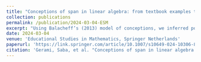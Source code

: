```yaml
---
title: "Conceptions of span in linear algebra: from textbook examples to student responses"
collection: publications
permalink: /publication/2024-03-04-ESM
excerpt: "Using Balacheff’s (2013) model of conceptions, we inferred potential conceptions in three examples presented in the spanning sets section of an interactive linear algebra textbook. An analysis of student responses to two similar reading questions revealed additional strategies that students used to decide whether a vector was in the spanning set of a given set of vectors. An analysis of the correctness of the application of these strategies provides a more nuanced understanding of student responses that might be more useful for instructors than simply classifying the responses as right or wrong. These findings add to our knowledge of the textbook’s presentation of span and student understanding of span. We discuss implications for research and practice."
date: 2024-03-04
venue: 'Educational Studies in Mathematics, Springer Netherlands'
paperurl: 'https://link.springer.com/article/10.1007/s10649-024-10306-8'
citation: 'Gerami, Saba, et al. "Conceptions of span in linear algebra: from textbook examples to student responses." Educational Studies in Mathematics (2024): 1-23.'
---
```

